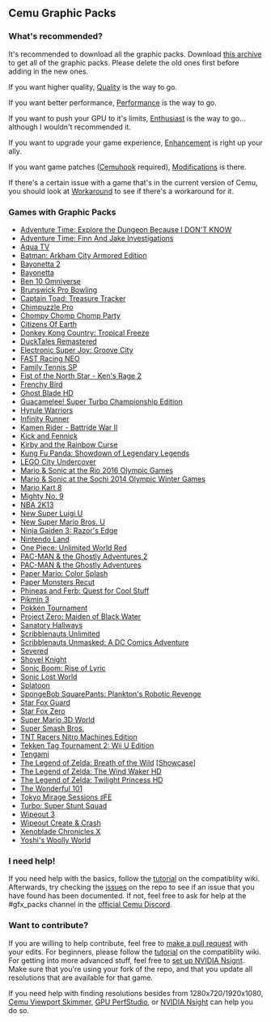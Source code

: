 ## Cemu Graphic Packs

### What's recommended?

It's recommended to download all the graphic packs. Download [this archive](https://ci.appveyor.com/api/projects/slashiee/cemu-graphic-packs/artifacts/graphicPacks.zip?branch=master) to get all of the graphic packs. Please delete the old ones first before adding in the new ones.

If you want higher quality, [Quality](https://github.com/slashiee/cemu_graphic_packs/tree/master/Quality) is the way to go.

If you want better performance, [Performance](https://github.com/slashiee/cemu_graphic_packs/tree/master/Performance) is the way to go.

If you want to push your GPU to it's limits, [Enthusiast](https://github.com/slashiee/cemu_graphic_packs/tree/master/Enthusiast) is the way to go... although I wouldn't recommended it.

If you want to upgrade your game experience, [Enhancement](https://github.com/slashiee/cemu_graphic_packs/tree/master/Enhancement) is right up your ally.

If you want game patches ([Cemuhook](http://sshnuke.net/cemuhook/) required), [Modifications](https://github.com/slashiee/cemu_graphic_packs/tree/master/Modifications) is there.

If there's a certain issue with a game that's in the current version of Cemu, you should look at [Workaround](https://github.com/slashiee/cemu_graphic_packs/tree/master/Workaround) to see if there's a workaround for it.

### Games with Graphic Packs

- [Adventure Time: Explore the Dungeon Because I DON'T KNOW](http://compat.cemu.info/wiki/Adventure_Time:_Finn_And_Jake_Investigations)
- [Adventure Time: Finn And Jake Investigations](http://compat.cemu.info/wiki/Adventure_Time:_Explore_the_Dungeon_Because_I_Don't_Know!)
- [Aqua TV](http://compat.cemu.info/wiki/Aqua_TV)
- [Batman: Arkham City Armored Edition](http://compat.cemu.info/wiki/Batman:_Arkham_City_Armored_Edition)
- [Bayonetta 2](http://compat.cemu.info/wiki/Bayonetta_2)
- [Bayonetta](http://compat.cemu.info/wiki/Bayonetta)
- [Ben 10 Omniverse](http://compat.cemu.info/wiki/Ben_10:_Omniverse)
- [Brunswick Pro Bowling](http://compat.cemu.info/wiki/Brunswick_Pro_Bowling)
- [Captain Toad: Treasure Tracker](http://compat.cemu.info/wiki/Captain_Toad:_Treasure_Tracker)
- [Chimpuzzle Pro](http://compat.cemu.info/wiki/Chimpuzzle_Pro)
- [Chompy Chomp Chomp Party](http://compat.cemu.info/wiki/Chompy_Chomp_Chomp_Party)
- [Citizens Of Earth](http://compat.cemu.info/wiki/Citizens_of_Earth)
- [Donkey Kong Country: Tropical Freeze](http://compat.cemu.info/wiki/Donkey_Kong_Country:_Tropical_Freeze)
- [DuckTales Remastered](http://compat.cemu.info/wiki/DuckTales_Remastered)
- [Electronic Super Joy: Groove City](http://compat.cemu.info/wiki/Electronic_Super_Joy:_Groove_City)
- [FAST Racing NEO](http://compat.cemu.info/wiki/Fast_Racing_Neo)
- [Family Tennis SP](http://compat.cemu.info/wiki/Family_Tennis_SP)
- [Fist of the North Star - Ken's Rage 2](http://compat.cemu.info/wiki/Fist_of_the_North_Star:_Ken's_Rage_2)
- [Frenchy Bird](http://compat.cemu.info/wiki/Frenchy_Bird)
- [Ghost Blade HD](http://compat.cemu.info/wiki/Ghost_Blade_HD)
- [Guacamelee! Super Turbo Championship Edition](http://compat.cemu.info/wiki/Guacamelee:_Super_Turbo_Championship_Edition)
- [Hyrule Warriors](http://compat.cemu.info/wiki/Hyrule_Warriors)
- [Infinity Runner](http://compat.cemu.info/wiki/Infinity_Runner)
- [Kamen Rider - Battride War II](http://compat.cemu.info/wiki/Kamen_Rider:_Battride_War_II)
- [Kick and Fennick](http://compat.cemu.info/wiki/Kick_and_Fennick)
- [Kirby and the Rainbow Curse](http://compat.cemu.info/wiki/Kirby_and_the_Rainbow_Curse)
- [Kung Fu Panda: Showdown of Legendary Legends](http://compat.cemu.info/wiki/Kung_Fu_Panda:_Showdown_of_Legendary_Legends)
- [LEGO City Undercover](http://compat.cemu.info/wiki/LEGO_City_Undercover)
- [Mario & Sonic at the Rio 2016 Olympic Games](http://compat.cemu.info/wiki/Mario_&_Sonic_at_the_Rio_2016_Olympic_Games)
- [Mario & Sonic at the Sochi 2014 Olympic Winter Games](http://compat.cemu.info/wiki/Mario_&_Sonic_at_the_Sochi_2014_Olympic_Winter_Games)
- [Mario Kart 8](http://compat.cemu.info/wiki/Mario_Kart_8)
- [Mighty No. 9](http://compat.cemu.info/wiki/Mighty_No._9)
- [NBA 2K13](http://compat.cemu.info/wiki/NBA_2K13)
- [New Super Luigi U](http://compat.cemu.info/wiki/New_Super_Luigi_U)
- [New Super Mario Bros. U](http://compat.cemu.info/wiki/New_Super_Mario_Bros._U)
- [Ninja Gaiden 3: Razor's Edge](http://compat.cemu.info/wiki/Ninja_Gaiden_3:_Razor's_Edge)
- [Nintendo Land](http://compat.cemu.info/wiki/Nintendo_Land)
- [One Piece: Unlimited World Red](http://compat.cemu.info/wiki/One_Piece:_Unlimited_World_Red)
- [PAC-MAN & the Ghostly Adventures 2](http://compat.cemu.info/wiki/Pac-Man_and_the_Ghostly_Adventures_2)
- [PAC-MAN & the Ghostly Adventures](http://compat.cemu.info/wiki/Pac-Man_and_the_Ghostly_Adventures_1)
- [Paper Mario: Color Splash](http://compat.cemu.info/wiki/Paper_Mario:_Color_Splash)
- [Paper Monsters Recut](http://compat.cemu.info/wiki/Paper_Monsters_Recut)
- [Phineas and Ferb: Quest for Cool Stuff](http://compat.cemu.info/wiki/Phineas_and_Ferb:_Quest_for_Cool_Stuff)
- [Pikmin 3](http://compat.cemu.info/wiki/Pikmin_3)
- [Pokkén Tournament](http://compat.cemu.info/wiki/Pokk%C3%A9n_Tournament)
- [Project Zero: Maiden of Black Water](http://compat.cemu.info/wiki/Project_Zero:_Maiden_of_Black_Water)
- [Sanatory Hallways](http://compat.cemu.info/wiki/Sanatory_Hallways)
- [Scribblenauts Unlimited](http://compat.cemu.info/wiki/Scribblenauts_Unlimited)
- [Scribblenauts Unmasked: A DC Comics Adventure](http://compat.cemu.info/wiki/Scribblenauts_Unmasked:_A_DC_Comics_Adventure)
- [Severed](http://compat.cemu.info/wiki/Severed)
- [Shovel Knight](http://compat.cemu.info/wiki/Shovel_Knight:_Plauge_of_Shadows)
- [Sonic Boom: Rise of Lyric](http://compat.cemu.info/wiki/Sonic_Boom:_Rise_of_Lyric)
- [Sonic Lost World](http://compat.cemu.info/wiki/Sonic_Lost_World)
- [Splatoon](http://compat.cemu.info/wiki/Splatoon)
- [SpongeBob SquarePants: Plankton's Robotic Revenge](http://compat.cemu.info/wiki/Spongebob_Squarepants:_Plankton's_Robotic_Revenge)
- [Star Fox Guard](http://compat.cemu.info/wiki/Star_Fox_Guard)
- [Star Fox Zero](http://compat.cemu.info/wiki/Star_Fox_Zero)
- [Super Mario 3D World](http://compat.cemu.info/wiki/Super_Mario_3D_World)
- [Super Smash Bros.](http://compat.cemu.info/wiki/Super_Smash_Bros._U)
- [TNT Racers Nitro Machines Edition](http://compat.cemu.info/wiki/TNT_Racers_Nitro_Machines_Edition)
- [Tekken Tag Tournament 2: Wii U Edition](http://compat.cemu.info/wiki/Tekken_Tag_Tournament_2)
- [Tengami](http://compat.cemu.info/wiki/Tengami)
- [The Legend of Zelda: Breath of the Wild](http://compat.cemu.info/wiki/The_Legend_of_Zelda:_Breath_of_the_Wild) [[Showcase](https://www.youtube.com/watch?v=EVRO5pV2eAg)]
- [The Legend of Zelda: The Wind Waker HD](http://compat.cemu.info/wiki/The_Legend_of_Zelda:_The_Wind_Waker_HD)
- [The Legend of Zelda: Twilight Princess HD](http://compat.cemu.info/wiki/The_Legend_of_Zelda:_Twilight_Princess_HD)
- [The Wonderful 101](http://compat.cemu.info/wiki/The_Wonderful_101)
- [Tokyo Mirage Sessions ♯FE](http://compat.cemu.info/wiki/Tokyo_Mirage_Sessions_#FE)
- [Turbo: Super Stunt Squad](http://compat.cemu.info/wiki/Turbo:_Super_Stunt_Squad)
- [Wipeout 3](http://compat.cemu.info/wiki/Wipeout_3)
- [Wipeout Create & Crash](http://compat.cemu.info/wiki/Wipeout:_Create_&_Crash)
- [Xenoblade Chronicles X](http://compat.cemu.info/wiki/Xenoblade_Chronicles_X)
- [Yoshi's Woolly World](http://compat.cemu.info/wiki/Yoshi's_Woolly_World)

### I need help!

If you need help with the basics, follow the [tutorial](http://compat.cemu.info/wiki/Tutorial:Graphic_pack) on the compatiblity wiki. Afterwards, try checking the [issues](https://github.com/slashiee/cemu_graphic_packs/issues) on the repo to see if an issue that you have found has been documented. If not, feel free to ask for help at the #gfx_packs channel in the [official Cemu Discord](https://discord.gg/5psYsup).

### Want to contribute?

If you are willing to help contribute, feel free to [make a pull request](https://github.com/slashiee/cemu_graphic_packs/compare) with your edits. For beginners, please follow the [tutorial](https://github.com/slashiee/cemu_graphic_packs/wiki/How-to-create-Graphic-Packs) on the compatiblity wiki. For getting into more advanced stuff, feel free to [set up NVIDIA Nsignt](https://github.com/slashiee/cemu_graphic_packs/issues/38#issuecomment-309265292). Make sure that you're using your fork of the repo, and that you update all resolutions that are available for that game.

If you need help with finding resolutions besides from 1280x720/1920x1080, [Cemu Viewport Skimmer](https://github.com/mhvuze/CemuViewportSkimmer), [GPU PerfStudio](http://gpuopen.com/archive/gpu-perfstudio/), or [NVIDIA Nsight](http://www.nvidia.com/object/nsight.html) can help you do so.

